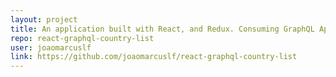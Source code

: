 ```yaml
---
layout: project
title: An application built with React, and Redux. Consuming GraphQL Api.
repo: react-graphql-country-list
user: joaomarcuslf
link: https://github.com/joaomarcuslf/react-graphql-country-list
---
```

